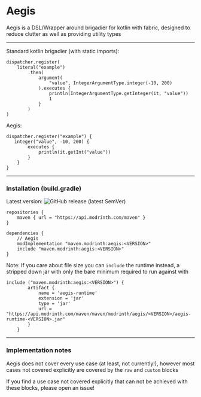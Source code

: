 # Aegis
Aegis is a DSL/Wrapper around brigadier for kotlin with fabric, designed to reduce clutter as well as providing utility types

---
Standard kotlin brigadier (with static imports):
```
dispatcher.register(
    literal("example")
        .then(
            argument(
                "value", IntegerArgumentType.integer(-10, 200)
            ).executes {
                println(IntegerArgumentType.getInteger(it, "value"))
                1
            }
        )
)
```

Aegis:
```
dispatcher.register("example") {
   integer("value", -10, 200) {
        executes { 
            println(it.getInt("value"))
        }
    }
}
 ```
---
### Installation (build.gradle)

Latest version: ![GitHub release (latest SemVer)](https://img.shields.io/github/v/release/P03W/Aegis?label=Latest%20Release)

```
repositories {
    maven { url = "https://api.modrinth.com/maven" }
}
```

```
dependencies {
    // Aegis
    modImplementation "maven.modrinth:aegis:<VERSION>"
    include "maven.modrinth:aegis:<VERSION>"
}
```

Note: If you care about file size you can `include` the runtime instead, a stripped down jar with only the bare minimum required to run against with
```
include ("maven.modrinth:aegis:<VERSION>") {
        artifact {
            name = 'aegis-runtime'
            extension = 'jar'
            type = 'jar'
            url = "https://api.modrinth.com/maven/maven/modrinth/aegis/<VERSION>/aegis-runtime-<VERSION>.jar"
        }
    }
```

---

### Implementation notes
Aegis does not cover every use case (at least, not currently!), however most cases not covered explicitly are covered by the `raw` and `custom` blocks

If you find a use case not covered explicitly that can not be achieved with these blocks, please open an issue!
